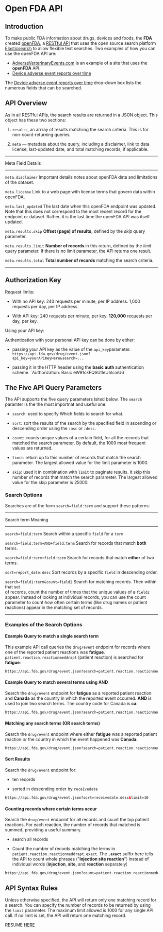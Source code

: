 # Open FDA API

## Introduction

To make public FDA information about drugs, devices and foods, the **FDA** created [openFDA](https://open.fda.gov/apis), a [RESTful API](https://aws.amazon.com/what-is/restful-api/) that uses the open source search platform [Elasticsearch](https://www.elastic.co/enterprise-search) to allow flexible text searches. Two examples of how you can use the openFDA API are:
 
- [AdverseVerterinaryEvents.com](https://adversevetevents.com/) is an example of a site that uses the **openFDA** API.
- [Device adverse event reports over time](https://open.fda.gov/apis/device/event/explore-the-api-with-an-interactive-chart/)

The [Device adverse event reports over time](https://open.fda.gov/apis/device/event/explore-the-api-with-an-interactive-chart/) drop-down box lists the numerous fields that can be searched.
 
## API Overview
 
As in all RESTful APIs, the search results are returned in a JSON object. This object has these two sections:

1. `results`, an arrray of results matchiing the search criteria. This is for non-count-returning queries.

2. `meta` &mdash; metadata about the query, including a disclaimer, link to data license, last-updated date, and total matching records, if applicable.

 ----------------------------------------------------------------------------------------------------------------------------------------------------------
 Meta Field          Details
 ------------------- --------------------------------------------------------------------------------------------------------------------------------------
 `meta.disclaimer`    Important details notes about openFDA data and limitations of the dataset.
                     
 `meta.license`       Link to a web page with license terms that govern data within openFDA.
                     
 `meta.last_updated`  The last date when this openFDA endpoint was updated. Note that this does not correspond to the most recent record for
                      the endpoint or dataset. Rather, it is the last time the openFDA API was itself updated.
                     
 `meta.results.skip`  **Offset (page) of results,** defined by the *skip* query parameter.
                     
 `meta.results.limit` **Number of records** in this return, defined by the *limit* query parameter. If there is no limit parameter, the API returns one result.
                     
 `meta.results.total` **Total number of records** matching the search criteria.
 ------------------- --------------------------------------------------------------------------------------------------------------------------------------

## Authorization Key

Request limits:

- With no API key: 240 requests per minute, per IP address. 1,000 requests per day, per IP address.

- With API key: 240 requests per minute, per key. **120,000** requests per day, per key.

Using your API key:

Authentication with your personal API key can be done by either:

- passing your API key as the value of the `api_key`parameter. `https://api.fda.gov/drug/event.json?api_key=yourAPIKeyHere&search=...`

- passing it in the HTTP header using the **basic auth** authentication scheme.``Authorization: Basic eW91ckFQSUtleUhlcmU6`

## The Five API Query Parameters

The API supports the five query parameters lsited below. The `search` paramter is the the most importnat and useful one: 

- `search`: used to specify Which fields to search for what. 

- `sort`: sort the results of the search by the specified field in ascending or descending order using the `:asc` or `:desc`.

- `count`: counts unique values of a certain field, for all the records that matched the search parameter. By default, the 1000 most frequent values are returned.

- `limit`: return up to this number of records that match the search parameter. The largest allowed value for the limit parameter is 1000.

- `skip`:  used it in combination with `limit` to paginate results. It skip this number of records that match the search parameter. The largest allowed value for
   the skip parameter is 25000.

### Search Options

Searches are of the form `search=field:term` and support these patterns: 

 -------------------------------------------------------------------------------------------------------------------------------------------------- 
 Search term                           Meaning
 ------------------------------------- ------------------------------------------------------------------------------------------------------------ 
 `search=field:term`                   Search within a specific `field` for a `term` 

 `search=field:term+AND+field:term`    Search for records that match **both** terms.

 `search=field:term+field:term`        Search for records that match **either** of two terms. 

 `sort=report_date:desc`               Sort records by a specific `field` in descending order.

 `search=field1:term&count=field2`     Search for matching records. Then within that set                                                        
                                       of records, count the number of times that the unique values of a `field2` appear. Instead of looking at
                                       individual records, you can use the count parameter to count how often certain terms (like drug names or
                                       patient reactions) appear in the matching set of records.
 ------------------------------------- ------------------------------------------------------------------------------------------------------------ 

### Examples of the Search Options 

#### Example Query to match a single search term
 
This example API call queries the `drug/event` endpoint for records where one of the reported patient reactions was **fatigue**. `patient.reaction.reactionmeddrapt` (patient reaction) is searched for **fatigue**:

```html
https://api.fda.gov/drug/event.json?search=patient.reaction.reactionmeddrapt:"fatigue"&limit=1
```

#### Example Query to match several terms using AND

Search the  `drug/event` endpoint for **fatigue** as a reported patient reaction and **Canada** as the country in which the reported event occurred. **AND** is used
to join two search terms. The country code for Canada is **ca**.

```html
https://api.fda.gov/drug/event.json?search=patient.reaction.reactionmeddrapt:"fatigue"+AND+occurcountry:"ca"&limit=1
```

#### Matching any search terms (OR search terms)

Search the `drug/event` endpoint where either **fatigue** was a reported patient reaction *or* the country in which the event happened was **Canada**.

```html
https://api.fda.gov/drug/event.json?search=patient.reaction.reactionmeddrapt:"fatigue"+occurcountry:"ca"&limit=1
```

#### Sort Results

Search the `drug/event` endpoint for: 

- ten records

- sorted in descending order by `receivedate`

```html
https://api.fda.gov/drug/event.json?sort=receivedate:desc&limit=10
```

#### Counting records where certain terms occur

Search the `drug/event` endpoint for all records and count the top patient reactions. For each reaction, the number of records that matched is summed, providing a useful summary.

- search all records

- Count the number of records matching the terms in `patient.reaction.reactionmeddrapt.exact`. The **`.exact`** suffix here tells the API to
  count whole phrases ("**injection site reaction**") instead of individual words (**injection**, **site**, and **reaction** separately)

```html
https://api.fda.gov/drug/event.json?count=patient.reaction.reactionmeddrapt.exact
```

## API Syntax Rules

Unless otherwise specified, the API will return only one matching record for a search. You can specify the number of records to be returned by using the `limit` parameter. The maximum limit
allowed is 1000 for any single API call. If no limit is set, the API will return one matching record.

RESUME [HERE](https://open.fda.gov/apis/advanced-syntax/)
